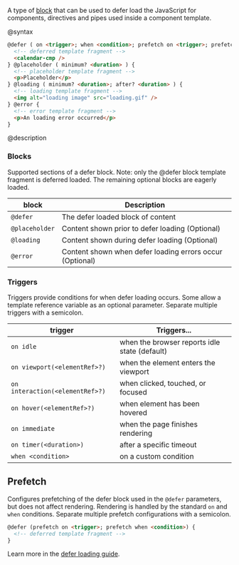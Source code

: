 A type of [block](api/core/defer) that can be used to defer load the JavaScript for components, directives and pipes used inside a component template.

@syntax

```html
@defer ( on <trigger>; when <condition>; prefetch on <trigger>; prefetch when <condition> ) {
  <!-- deferred template fragment -->
  <calendar-cmp />
} @placeholder ( minimum? <duration> ) {
  <!-- placeholder template fragment -->
  <p>Placeholder</p>
} @loading ( minimum? <duration>; after? <duration> ) {
  <!-- loading template fragment -->
  <img alt="loading image" src="loading.gif" />
} @error {
  <!-- error template fragment -->
  <p>An loading error occurred</p>
}
```

@description

<h3>Blocks</h3>

Supported sections of a defer block. Note: only the @defer block template fragment is deferred loaded. The remaining optional blocks are eagerly loaded.

| block       | Description |
| ----------- | ----------- |
| `@defer`      | The defer loaded block of content |
| `@placeholder` | Content shown prior to defer loading (Optional)|
| `@loading` | Content shown during defer loading (Optional) |
| `@error` | Content shown when defer loading errors occur (Optional) |

<h3>Triggers</h3>

Triggers provide conditions for when defer loading occurs. Some allow a template reference variable as an optional parameter. Separate multiple triggers with a semicolon.

| trigger     | Triggers... | 
| ----------- | ----------- |
| `on idle`   | when the browser reports idle state (default) |
| `on viewport(<elementRef>?)`   | when the element enters the viewport |
| `on interaction(<elementRef>?)`   | when clicked, touched, or focused |
| `on hover(<elementRef>?)`   | when element has been hovered |
| `on immediate`   | when the page finishes rendering |
| `on timer(<duration>)`   | after a specific timeout |
| `when <condition>`   | on a custom condition |

<h2>Prefetch</h2>

Configures prefetching of the defer block used in the `@defer` parameters, but does not affect rendering. Rendering is handled by the standard `on` and `when` conditions. Separate multiple prefetch configurations with a semicolon.

```html
@defer (prefetch on <trigger>; prefetch when <condition>) {
  <!-- deferred template fragment -->
}
```

Learn more in the [defer loading guide](guide/defer).